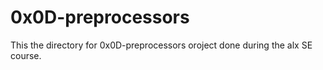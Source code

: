# 0x0D-preprocessors

This the directory for 0x0D-preprocessors oroject done during the alx SE course.
